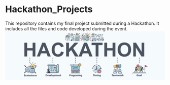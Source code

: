

# Hackathon_Projects
This repository contains my final project submitted during a Hackathon. It includes all the files and code developed during the event.
![Hackathon Banner](./AIT_HACKATHON_FINAL_SUBMISSION/models/hacathon.jpg)

